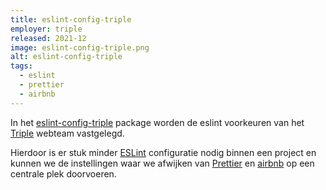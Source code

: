 ```yaml
---
title: eslint-config-triple
employer: triple
released: 2021-12
image: eslint-config-triple.png
alt: eslint-config-triple
tags:
  - eslint
  - prettier
  - airbnb
---
```


In het [eslint-config-triple](https://www.npmjs.com/package/eslint-config-triple) package worden de eslint voorkeuren van het [Triple](https://wearetriple.com) webteam vastgelegd.

Hierdoor is er stuk minder [ESLint](https://eslint.org/) configuratie nodig binnen een project en kunnen we de instellingen waar we afwijken van [Prettier](https://prettier.io/) en [airbnb](https://github.com/airbnb/javascript) op een centrale plek doorvoeren.
